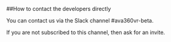 ##How to contact the developers directly

You can contact us via the Slack channel #ava360vr-beta.

If you are not subscribed to this channel, then ask for an invite.